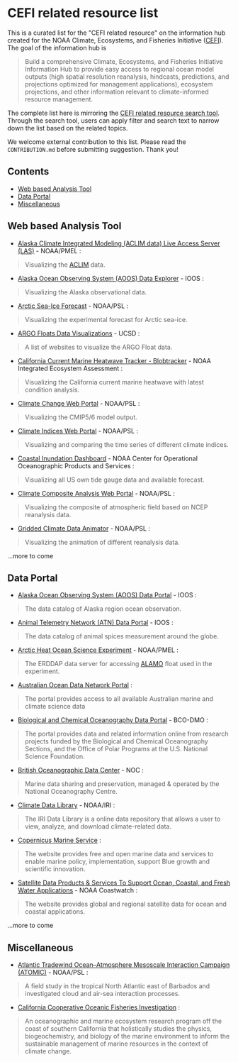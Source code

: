 # CEFI related resource list

This is a curated list for the "CEFI related resource" on the information hub created for the NOAA Climate, Ecosystems, and Fisheries Initiative ([CEFI](https://www.fisheries.noaa.gov/topic/climate-change/climate,-ecosystems,-and-fisheries)). 
The goal of the information hub is

 > Build a comprehensive Climate, Ecosystems, and Fisheries Initiative Information Hub to provide easy access to regional ocean model outputs (high spatial resolution reanalysis, hindcasts, predictions, and projections optimized for management applications), ecosystem projections, and other information relevant to climate-informed resource management.

The complete list here is mirroring the [CEFI related resource search tool](https://psl.noaa.gov/data/fisheries/). Through the search tool, users can apply filter and search text to narrow down the list based on the related topics. 

We welcome external contribution to this list. Please read the `CONTRIBUTION.md` before submitting suggestion. Thank you!

## Contents
- [Web based Analysis Tool](#analysis-tool)
- [Data Portal](#data-portal)
- [Miscellaneous](#miscellaneous)

## Web based Analysis Tool
- [Alaska Climate Integrated Modeling (ACLIM data) Live Access Server (LAS)](https://data.pmel.noaa.gov/aclim/las/UI.html) - NOAA/PMEL : 

>Visualizing the [ACLIM](https://www.fisheries.noaa.gov/alaska/ecosystems/alaska-climate-integrated-modeling-project) data.

- [Alaska Ocean Observing System (AOOS) Data Explorer](http://portal.aoos.org/) - IOOS : 

>Visualizing the Alaska observational data.

- [Arctic Sea-Ice Forecast](https://psl.noaa.gov/forecasts/seaice/) - NOAA/PSL : 

>Visualizing the experimental forecast for Arctic sea-ice. 

- [ARGO Floats Data Visualizations](https://argo.ucsd.edu/data/data-visualizations/) - UCSD : 

>A list of websites to visualize the ARGO Float data. 

- [California Current Marine Heatwave Tracker - Blobtracker](https://www.integratedecosystemassessment.noaa.gov/regions/california-current/california-current-marine-heatwave-tracker-blobtracker) - NOAA Integrated Ecosystem Assessment : 

>Visualizing the California current marine heatwave with latest condition analysis. 

- [Climate Change Web Portal](https://psl.noaa.gov/ipcc/) - NOAA/PSL : 

>Visualizing the CMIP5/6 model output.

- [Climate Indices Web Portal](https://psl.noaa.gov/gcos_wgsp/Timeseries/Plot/) - NOAA/PSL : 

>Visualizing and comparing the time series of different climate indices.

- [Coastal Inundation Dashboard](https://tidesandcurrents.noaa.gov/inundationdb/) - NOAA Center for Operational Oceanographic Products and Services : 

>Visualizing all US own tide gauge data and available forecast.

- [Climate Composite Analysis Web Portal](https://psl.noaa.gov/data/composites/) - NOAA/PSL : 

>Visualizing the composite of atmospheric field based on NCEP reanalysis data. 

- [Gridded Climate Data Animator](https://psl.noaa.gov/data/animation/) - NOAA/PSL : 

>Visualizing the animation of different reanalysis data.

...more to come


## Data Portal
- [Alaska Ocean Observing System (AOOS) Data Portal](https://portal.aoos.org/#search?type_group=all&page=1) - IOOS : 

>The data catalog of Alaska region ocean observation.

- [Animal Telemetry Network (ATN) Data Portal](https://portal.atn.ioos.us/#search?type_group=all&page=1) - IOOS : 

>The data catalog of animal spices measurement around the globe.

- [Arctic Heat Ocean Science Experiment](https://data.pmel.noaa.gov/alamo/erddap/index.html) - NOAA/PMEL : 

>The ERDDAP data server for accessing [ALAMO](https://alamo.whoi.edu/about/) float used in the experiment.

- [Australian Ocean Data Network Portal](https://portal.aodn.org.au/) : 

>The portal provides access to all available Australian marine and climate science data 

- [Biological and Chemical Oceanography Data Portal](https://www.bco-dmo.org/) - BCO-DMO : 

>The portal provides data and related information online from research projects funded by the Biological and Chemical Oceanography Sections, and the Office of Polar Programs at the U.S. National Science Foundation.

- [British Oceanographic Data Center](https://www.bodc.ac.uk/) - NOC : 

>Marine data sharing and preservation, managed & operated by the National Oceanography Centre.

- [Climate Data Library](http://iridl.ldeo.columbia.edu/) - NOAA/IRI : 

>The IRI Data Library is a online data repository that allows a user to view, analyze, and download climate-related data.

- [Copernicus Marine Service](https://marine.copernicus.eu/) : 

>The website provides free and open marine data and services to enable marine policy, implementation, support Blue growth and scientific innovation.

- [Satellite Data Products & Services To Support Ocean, Coastal, and Fresh Water Applications](https://coastwatch.noaa.gov/cwn/products.html) - NOAA Coastwatch : 

>The website provides global and regional satellite data for ocean and coastal applications. 

...more to come


## Miscellaneous
- [Atlantic Tradewind Ocean–Atmosphere Mesoscale Interaction Campaign (ATOMIC)](https://psl.noaa.gov/atomic/) - NOAA/PSL : 

>A field study in the tropical North Atlantic east of Barbados and investigated cloud and air-sea interaction processes. 

- [California Cooperative Oceanic Fisheries Investigation](https://calcofi.org/) : 

>An oceanographic and marine ecosystem research program off the coast of southern California that holistically studies the physics, biogeochemistry, and biology of the marine environment to inform the sustainable management of marine resources in the context of climate change.


